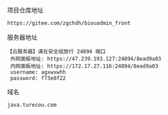 项目仓库地址
```html
https://gitee.com/zgchdh/biouadmin_front
```

服务器地址
```
【云服务器】请在安全组放行 24894 端口
 外网面板地址: https://47.239.193.127:24894/8ead9a03
 内网面板地址: https://172.17.27.116:24894/8ead9a03
 username: agxwxwhh
 password: f73e8f22
```

域名
```
java.turecou.com
```


